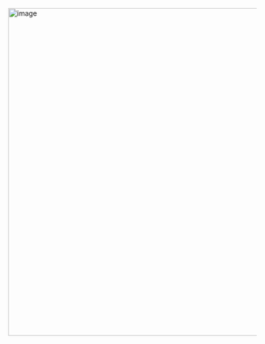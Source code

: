 <img width="666" alt="image" src="https://user-images.githubusercontent.com/82452337/162686652-a50a948b-6deb-46ee-9827-14cf12aeea4a.png">

